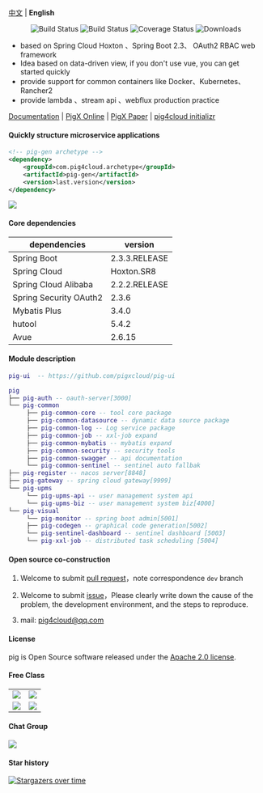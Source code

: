 
[中文](https://github.com/pigxcloud/pig/blob/master/README.zh.md) | **English**


<p align="center">
 <img src="https://img.shields.io/badge/Pig-2.9-success.svg" alt="Build Status">
 <img src="https://img.shields.io/badge/Avue-2.6-green.svg" alt="Build Status">
 <img src="https://img.shields.io/badge/Spring%20Cloud-Hoxto.SR8-blue.svg" alt="Coverage Status">
 <img src="https://img.shields.io/badge/Spring%20Boot-2.3.RELEASE-blue.svg" alt="Downloads">
</p>
   
- based on Spring Cloud Hoxton 、Spring Boot 2.3、 OAuth2  RBAC web framework
- Idea based on data-driven view,  if you don't use vue, you can get started quickly 
- provide support for common containers like Docker、Kubernetes、Rancher2 
- provide lambda 、stream api 、webflux production practice   


<a href="https://wiki.pig4cloud.com" target="_blank">Documentation</a> | <a target="_blank" href="http://pigx.pig4cloud.com"> PigX Online</a> | <a target="_blank" href="https://paper.pig4cloud.com/"> PigX Paper</a> | <a target="_blank" href="https://start.pig4cloud.com"> pig4cloud initializr</a>
    

#### Quickly structure microservice applications  

```xml
<!-- pig-gen archetype -->
<dependency>
    <groupId>com.pig4cloud.archetype</groupId>
    <artifactId>pig-gen</artifactId>
    <version>last.version</version>
</dependency>
```

<img src="https://images.gitee.com/uploads/images/2019/1026/004238_9a73e1e7_393021.gif"/>  
   
#### Core dependencies 


dependencies | version
---|---
Spring Boot |  2.3.3.RELEASE  
Spring Cloud | Hoxton.SR8  
Spring Cloud Alibaba | 2.2.2.RELEASE
Spring Security OAuth2 | 2.3.6
Mybatis Plus | 3.4.0
hutool | 5.4.2
Avue | 2.6.15
   


#### Module description

```lua
pig-ui  -- https://github.com/pigxcloud/pig-ui

pig
├── pig-auth -- oauth-server[3000]
└── pig-common 
     ├── pig-common-core -- tool core package
     ├── pig-common-datasource -- dynamic data source package
     ├── pig-common-log -- Log service package
     ├── pig-common-job -- xxl-job expand
     ├── pig-common-mybatis -- mybatis expand
     ├── pig-common-security -- security tools
     ├── pig-common-swagger -- api documentation
     └── pig-common-sentinel -- sentinel auto fallbak
├── pig-register -- nacos server[8848]
├── pig-gateway -- spring cloud gateway[9999]
└── pig-upms
     └── pig-upms-api -- user management system api
     └── pig-upms-biz -- user management system biz[4000]
└── pig-visual
     └── pig-monitor -- spring boot admin[5001]
     ├── pig-codegen -- graphical code generation[5002]
     └── pig-sentinel-dashboard -- sentinel dashboard [5003]
     └── pig-xxl-job -- distributed task scheduling [5004]		 
```
#### Open source co-construction

1. Welcome to submit [pull request](https://dwz.cn/2KURd5Vf)，note correspondence `dev` branch

2. Welcome to submit [issue](https://gitee.com/log4j/pig/issues)，Please clearly write down the cause of the problem, the development environment, and the steps to reproduce.

3. mail: <a href="mailto:pig4cloud@qq.com">pig4cloud@qq.com</a>     

#### License

pig is Open Source software released under the [Apache 2.0 license](https://www.apache.org/licenses/LICENSE-2.0.html).

#### Free Class

<table>
  <tr>
    <td><a href="https://www.bilibili.com/video/av45084065" target="_blank"><img src="https://gitee.com/pig4cloud/oss/raw/master/2020-9/20200901133006.png"></a></td>
    <td><a href="https://www.bilibili.com/video/av77344954" target="_blank"><img src="https://gitee.com/pig4cloud/oss/raw/master/2020-9/20200901133059.png"></a></td>
  </tr>
    <tr>
    <td><a href="https://www.bilibili.com/video/BV1J5411476V" target="_blank"><img src="https://gitee.com/pig4cloud/oss/raw/master/2020-9/20200901133114.png"></a></td>
    <td><a href="https://www.bilibili.com/video/BV14p4y197K5" target="_blank"><img src="https://gitee.com/pig4cloud/oss/raw/master/2020-9/20200901133124.png"></a></td>
  </tr>
</table>

#### Chat Group

![](https://gitee.com/pig4cloud/oss/raw/master/2020-9/20200901133142.png)

#### Star history

[![Stargazers over time](https://starchart.cc/pigxcloud/pig.svg)](https://starchart.cc/pigxcloud/pig.svg)
